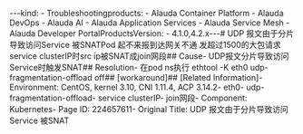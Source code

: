 ---kind:   - Troubleshootingproducts:    - Alauda Container Platform   - Alauda DevOps   - Alauda AI   - Alauda Application Services   - Alauda Service Mesh   - Alauda Developer PortalProductsVersion:   - 4.1.0,4.2.x---<!-- A type of document that involves encountering a fault, diag...it, performing root cause analysis, and providing solutions. --># UDP 报文由于分片导致访问Service 被SNATPod 起不来报到达网关不通 发超过1500的大包请求service clusterIP时src ip被SNAT成join网段## Cause- UDP报文分片导致访问Service时触发SNAT## Resolution- 在pod ns执行 ethtool -K eth0 udp-fragmentation-offload off## [workaround]## [Related Information]- Environment: CentOS, kernel 3.10, CNI 1.11.4, ACP 3.14.2- eth0- udp-fragmentation-offload- service clusterIP- join网段- Component: Kubernetes- Page ID: 224657611- Original Title: UDP 报文由于分片导致访问Service 被SNAT